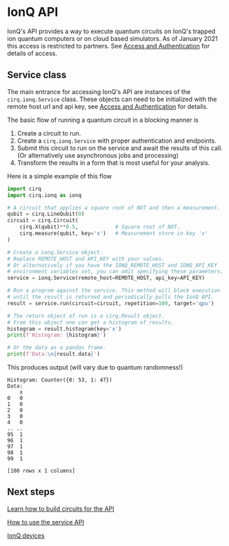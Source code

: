 # IonQ API

IonQ's API provides a way to execute quantum circuits on IonQ's trapped ion quantum computers
or on cloud based simulators.  As of January 2021 this access is restricted to partners.
See [Access and Authentication](access.md) for details of access.

## Service class

The main entrance for accessing IonQ's API are instances of the `cirq.ionq.Service` class.
These objects can need to be initialized with the remote host url and api key, see
[Access and Authentication](access.md) for details.

The basic flow of running a quantum circuit in a blocking manner is
1. Create a circuit to run.
1. Create a `cirq.ionq.Service` with proper authentication and endpoints.
3. Submit this circuit to run on the service and await the results of this call.
(Or alternatively use asynchronous jobs and processing)
4. Transform the results in a form that is most useful for your analysis.

Here is a simple example of this flow
```python
import cirq
import cirq.ionq as ionq

# A circuit that applies a square root of NOT and then a measurement.
qubit = cirq.LineQubit(0)
circuit = cirq.Circuit(
    cirq.X(qubit)**0.5,            # Square root of NOT.
    cirq.measure(qubit, key='x')   # Measurement store in key 'x'
)

# Create a ionq.Service object.
# Replace REMOTE_HOST and API_KEY with your values.
# Or alternatively if you have the IONQ_REMOTE_HOST and IONQ_API_KEY
# environment variables set, you can omit specifying these parameters.
service = ionq.Service(remote_host=REMOTE_HOST, api_key=API_KEY)

# Run a program against the service. This method will block execution
# until the result is returned and periodically polls the IonQ API.
result = service.run(circuit=circuit, repetition=100, target='qpu')

# The return object of run is a cirq.Result object.
# From this object one can get a histogram of results.
histogram = result.histogram(key='x')
print(f'Histogram: {histogram}')

# Or the data as a pandas frame.
print(f'Data:\n{result.data}')
```
This produces output (will vary due to quantum randomness!)

```
Histogram: Counter({0: 53, 1: 47})
Data:
    x
0   0
1   0
2   0
3   0
4   0
.. ..
95  1
96  1
97  1
98  1
99  1

[100 rows x 1 columns]
```

## Next steps

[Learn how to build circuits for the API](circuits.md)

[How to use the service API](jobs.md)

[IonQ devices](devices.md)
